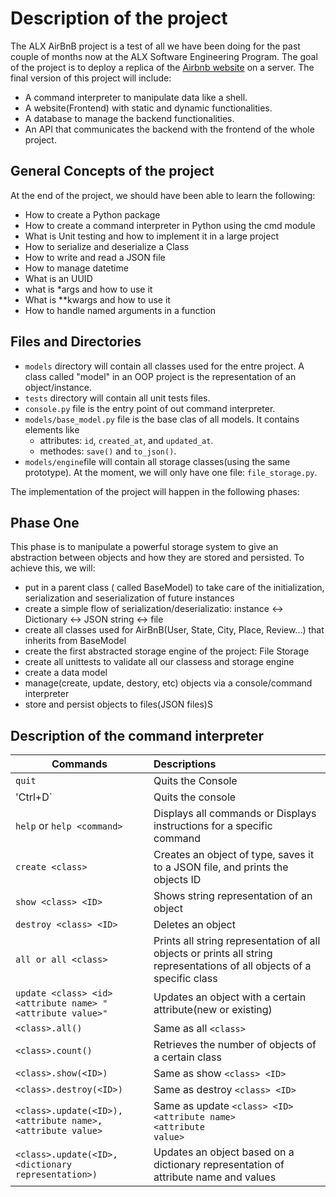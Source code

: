 # Description of the project

The ALX AirBnB project is a test of all we have been doing for the past couple of months now at the ALX Software Engineering Program. The goal of the project is to deploy a replica of the [Airbnb website](https://www.airbnb.com/) on a server. The final version of this project will include:

- A command interpreter to manipulate data like a shell.
- A website(Frontend) with static and dynamic functionalities.
- A database to manage the backend functionalities.
- An API that communicates the backend with the frontend of the whole project.


## General Concepts of the project

At the end of the project, we should have been able to learn the following: 

- How to create a Python package
- How to create a command interpreter in Python using the cmd module
- What is Unit testing and how to implement it in a large project
- How to serialize and deserialize a Class
- How to write and read a JSON file
- How to manage datetime
- What is an UUID
- what is *args and how to use it
- What is **kwargs and how to use it
- How to handle named arguments in a function

## Files and Directories

- `models` directory will contain all classes used for the entre project. A class called "model" in an OOP project is the representation of an object/instance.
- `tests` directory will contain all unit tests files.
- `console.py` file is the entry point of out command interpreter.
- `models/base_model.py` file is the base clas  of all models. It contains elements like
	- attributes: `id`, `created_at`, and `updated_at`.
	- methodes: `save()` and `to_json()`.
- `models/engine`file will contain all storage classes(using the same prototype). At the moment, we will only have one file: `file_storage.py`.

The implementation of the project will happen in the following phases:

## Phase One
This phase is to manipulate a powerful storage system to give an abstraction between objects and how they are stored and persisted. To achieve this, we will:
- put in a parent class ( called BaseModel) to take care of the initialization, serialization and seserialization of future instances
- create a simple flow of serialization/deserializatio: instance <-> Dictionary <-> JSON string <-> file
- create all classes used for AirBnB(User, State, City, Place, Review...) that inherits from BaseModel
- create the first abstracted storage engine of the project: File Storage
- create all unittests to validate all our classess and storage engine
- create a data model 
- manage(create, update, destory, etc) objects via a console/command interpreter
- store and persist objects to files(JSON files)S

## Description of the command interpreter
 Commands               	| Descriptions
 -----------------------	|:----------------
 `quit`		       		| Quits the Console
 'Ctrl+D`              		| Quits the console
`help` or `help <command>` 	| Displays all commands or Displays 						   instructions for a specific command
`create <class>`		| Creates an object of type, saves it to a 					  JSON file, and prints the objects ID
`show <class> <ID>`	        | Shows string representation of an object
`destroy <class> <ID>`		| Deletes an object
`all or all <class>`		| Prints all string representation of all objects or 				        prints all string representations of all objects 				    of a specific class
`update <class> <id> <attribute name> "<attribute value>"`  | Updates an object with a 								   certain attribute(new or 								  existing)
`<class>.all()`			| Same as all `<class>`
`<class>.count()`		| Retrieves the number of objects of a certain class
`<class>.show(<ID>)`		| Same as show `<class> <ID>`
`<class>.destroy(<ID>)`		| Same as destroy `<class> <ID>`
`<class>.update(<ID>), <attribute name>, <attribute value>`      | Same as update 								     `<class> <ID> 								       <attribute name> 								    <attribute 								             value>`
`<class>.update(<ID>, <dictionary representation>)`            | Updates an object 							          based on a dictionary 				                                representation of 				                                  attribute name and 						                      values

			
